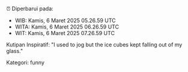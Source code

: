 ⏰ Diperbarui pada:
- WIB: Kamis, 6 Maret 2025 05.26.59 UTC
- WITA: Kamis, 6 Maret 2025 06.26.59 UTC
- WIT: Kamis, 6 Maret 2025 07.26.59 UTC

Kutipan Inspiratif:
"I used to jog but the ice cubes kept falling out of my glass."


Kategori: funny

